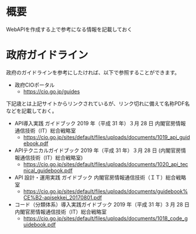 # 概要
WebAPIを作成する上で参考になる情報を記載しておく

# 政府ガイドライン
政府のガイドラインを参考にしたければ、以下で参照することができます。
- 政府CIOポータル
  - https://cio.go.jp/guides

下記歳とは上記サイトからリンクされているが、リンク切れに備えて名称PDF名などを記載しておく。
- API導入実践 ガイドブック 2019 年（平成 31 年）３月 28 日 内閣官房情報通信技術（IT）総合戦略室
  - https://cio.go.jp/sites/default/files/uploads/documents/1019_api_guidebook.pdf
- APIテクニカルガイドブック 2019 年（平成 31 年）３月 28 日 (内閣官房情報通信技術（IT）総合戦略室)
  - https://cio.go.jp/sites/default/files/uploads/documents/1020_api_tecnical_guidebook.pdf
- API 設計・運用実践 ガイドブック 内閣官房情報通信技術（ＩＴ）総合戦略室
  - https://cio.go.jp/sites/default/files/uploads/documents/guidebook%CE%B2-apisekkei_20170801.pdf
- コード（分類体系）導入実践ガイドブック 2019 年（平成 31 年）3 月 28 日 内閣官房情報通信技術（IT）総合戦略室
  - https://cio.go.jp/sites/default/files/uploads/documents/1018_code_guidebook.pdf

